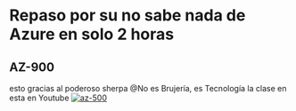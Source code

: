 # Repaso por su no sabe nada de Azure en solo 2 horas
## AZ-900 
esto gracias al poderoso sherpa @No es Brujería, es Tecnología la clase en esta en Youtube
[![az-500](https://img.youtube.com/vi/rYW75_0RCzU/0.jpg)](https://www.youtube.com/watch?v=rYW75_0RCzU)
